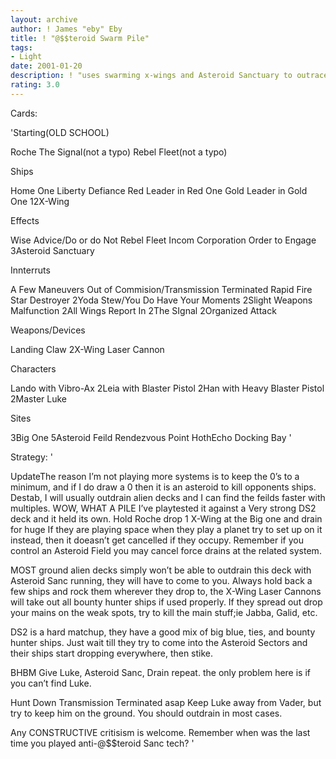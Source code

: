 ```yaml
---
layout: archive
author: ! James "eby" Eby
title: ! "@$$teroid Swarm Pile"
tags:
- Light
date: 2001-01-20
description: ! "uses swarming x-wings and Asteroid Sanctuary to outrace your opponent, you know win the game."
rating: 3.0
---
```

Cards: 

'Starting(OLD SCHOOL)

Roche
The Signal(not a typo)
Rebel Fleet(not a typo)

Ships

Home One
Liberty
Defiance
Red Leader in Red One
Gold Leader in Gold One
12X-Wing

Effects

Wise Advice/Do or do Not
Rebel Fleet
Incom Corporation
Order to Engage
3Asteroid Sanctuary

Innterruts

A Few Maneuvers
Out of Commision/Transmission Terminated
Rapid Fire
Star Destroyer
2Yoda Stew/You Do Have Your Moments
2Slight Weapons Malfunction
2All Wings Report In
2The SIgnal
2Organized Attack

Weapons/Devices

Landing Claw
2X-Wing Laser Cannon

Characters

Lando with Vibro-Ax
2Leia with Blaster Pistol
2Han with Heavy Blaster Pistol
2Master Luke

Sites

3Big One
5Asteroid Feild
Rendezvous Point
HothEcho Docking Bay
'

Strategy: '

UpdateThe reason I’m not playing more systems is to keep the 0’s to a minimum, and if I do draw a 0 then it is an asteroid to kill opponents ships. Destab, I will usually outdrain alien decks and I can find the feilds faster with multiples.
WOW, WHAT A PILE I’ve playtested it against a Very strong DS2 deck and it held its own.
Hold Roche drop 1 X-Wing at the Big one and drain for huge If they are playing space when they play a planet try to set up on it instead, then it doeasn’t get cancelled if they occupy. Remember if you control an Asteroid Field you may cancel force drains at the related system.

MOST ground alien decks simply won’t be able to outdrain this deck with Asteroid Sanc running, they will have to come to you. Always hold back a few ships and rock them wherever they drop to, the X-Wing Laser Cannons will take out all bounty hunter ships if used properly. If they spread out drop your mains on the weak spots, try to kill the main stuff;ie Jabba, Galid, etc.

DS2 is a hard matchup, they have a good mix of big blue, ties, and bounty hunter ships. Just wait till they try to come into the Asteroid Sectors and their ships start dropping everywhere, then stike.

BHBM Give Luke, Asteroid Sanc, Drain repeat. the only problem here is if you can’t find Luke.

Hunt Down Transmission Terminated asap Keep Luke away from Vader, but try to keep him on the ground. You should outdrain in most cases.

Any CONSTRUCTIVE critisism is welcome. Remember when was the last time you played anti-@$$teroid Sanc tech?   '